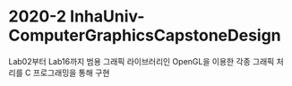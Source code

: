 # 2020-2 InhaUniv-ComputerGraphicsCapstoneDesign

Lab02부터 Lab16까지 범용 그래픽 라이브러리인 OpenGL을 이용한 각종 그래픽 처리를 C 프로그래밍을 통해 구현
